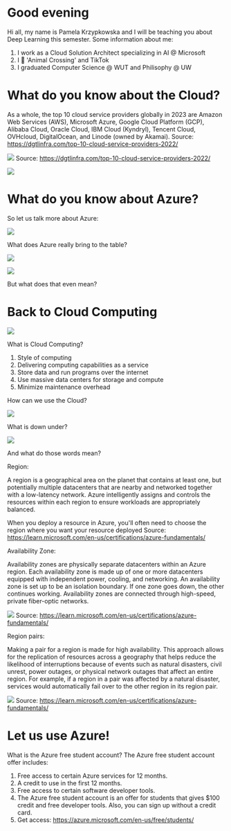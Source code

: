 # Good evening

Hi all, my name is Pamela Krzypkowska and I will be teaching you about Deep Learning this semester. 
Some information about me:
1. I work as a Cloud Solution Architect specializing in AI @ Microsoft
2. I 💌 'Animal Crossing' and TikTok
3. I graduated Computer Science @ WUT and Philisophy @ UW

# What do you know about the Cloud? 

As a whole, the top 10 cloud service providers globally in 2023 are Amazon Web Services (AWS), Microsoft Azure, Google Cloud Platform (GCP), Alibaba Cloud, Oracle Cloud, IBM Cloud (Kyndryl), Tencent Cloud, OVHcloud, DigitalOcean, and Linode (owned by Akamai).
Source: https://dgtlinfra.com/top-10-cloud-service-providers-2022/

![](img/cloud-providers.png) 
Source: https://dgtlinfra.com/top-10-cloud-service-providers-2022/

![](img/migration-triggers.png) 

# What do you know about Azure? 

So let us talk more about Azure:  

![](img/Cloud-ideas.png)

What does Azure really bring to the table?

![](img/azure-map.png) 

![](img/azure-why.png) 

But what does that even mean? 

# Back to Cloud Computing

![](img/cloud-computing-analogy.png)

What is Cloud Computing?

1. Style of computing​
2. Delivering computing capabilities as a service​
3. Store data and run programs over the internet​
4. Use massive data centers for storage and compute​
5. Minimize maintenance overhead

How can we use the Cloud? 

![](img/iaas-paas-saas.png)

What is down under? 

![](img/servers.png)

And what do those words mean? 

Region: 

A region is a geographical area on the planet that contains at least one, but potentially multiple datacenters that are nearby and networked together with a low-latency network. Azure intelligently assigns and controls the resources within each region to ensure workloads are appropriately balanced.

When you deploy a resource in Azure, you'll often need to choose the region where you want your resource deployed
Source: https://learn.microsoft.com/en-us/certifications/azure-fundamentals/

Availability Zone: 

Availability zones are physically separate datacenters within an Azure region. Each availability zone is made up of one or more datacenters equipped with independent power, cooling, and networking. An availability zone is set up to be an isolation boundary. If one zone goes down, the other continues working. Availability zones are connected through high-speed, private fiber-optic networks.

![](img/az.png)
Source: https://learn.microsoft.com/en-us/certifications/azure-fundamentals/

Region pairs:

Making a pair for a region is made for high availability. This approach allows for the replication of resources across a geography that helps reduce the likelihood of interruptions because of events such as natural disasters, civil unrest, power outages, or physical network outages that affect an entire region. For example, if a region in a pair was affected by a natural disaster, services would automatically fail over to the other region in its region pair.

![](img/region-pair.png)
Source: https://learn.microsoft.com/en-us/certifications/azure-fundamentals/

# Let us use Azure!

What is the Azure free student account?
The Azure free student account offer includes:

1. Free access to certain Azure services for 12 months.
2. A credit to use in the first 12 months.
3. Free access to certain software developer tools.
4. The Azure free student account is an offer for students that gives $100 credit and free developer tools. Also, you can sign up without a credit card.
5. Get access: https://azure.microsoft.com/en-us/free/students/ 














